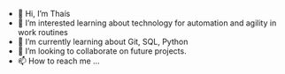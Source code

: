 - 👋 Hi, I’m Thaís
- 👀 I’m interested learning about technology for automation and agility in work routines
- 🌱 I’m currently learning about Git, SQL, Python
- 💞️ I’m looking to collaborate on future projects.
- 📫 How to reach me ...

<!---
thatavieira/thatavieira is a ✨ special ✨ repository because its `README.md` (this file) appears on your GitHub profile.
You can click the Preview link to take a look at your changes.
--->
